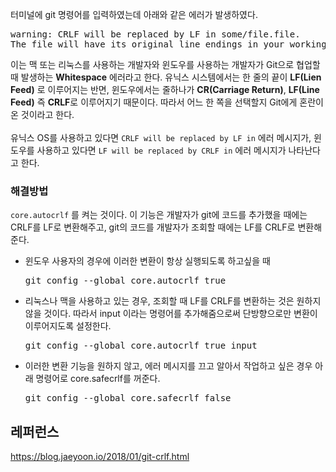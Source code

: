 터미널에 git 명령어를 입력하였는데 아래와 같은 에러가 발생하였다.
<pre>
warning: CRLF will be replaced by LF in some/file.file.
The file will have its original line endings in your working directory.
</pre>

이는 맥 또는 리눅스를 사용하는 개발자와 윈도우를 사용하는 개발자가 Git으로 협업할 때 발생하는 **Whitespace** 에러라고 한다. 유닉스 시스템에서는 한 줄의 끝이 **LF(Lien Feed)** 로 이루어지는 반면, 윈도우에서는 줄하나가 **CR(Carriage Return)**, **LF(Line Feed)** 즉 **CRLF**로 이루어지기 때문이다. 따라서 어느 한 쪽을 선택할지 Git에게 혼란이 온 것이라고 한다.<br><br>
유닉스 OS를 사용하고 있다면 ``CRLF will be replaced by LF in`` 에러 메시지가, 윈도우를 사용하고 있다면 ``LF will be replaced by CRLF in`` 에러 메시지가 나타난다고 한다.

<h3>해결방법</h3>

``core.autocrlf`` 를 켜는 것이다. 이 기능은 개발자가 git에 코드를 추가했을 때에는 CRLF를 LF로 변환해주고, git의 코드를 개발자가 조회할 때에는 LF를 CRLF로 변환해준다.

<ul>
  <li>
    윈도우 사용자의 경우에 이러한 변환이 항상 실행되도록 하고싶을 때
<pre>
git config --global core.autocrlf true
</pre>
  </li>
  <li>
    리눅스나 맥을 사용하고 있는 경우, 조회할 때 LF를 CRLF를 변환하는 것은 원하지 않을 것이다. 따라서 input 이라는 명령어를 추가해줌으로써 단방향으로만 변환이 이루어지도록 설정한다.
<pre>
git config --global core.autocrlf true input
</pre>
  </li>
  <li>
    이러한 변환 기능을 원하지 않고, 에러 메시지를 끄고 알아서 작업하고 싶은 경우 아래 명령어로 core.safecrlf를 꺼준다.
<pre>
git config --global core.safecrlf false
</pre>
  </li>
</ul>

## 레퍼런스
https://blog.jaeyoon.io/2018/01/git-crlf.html
